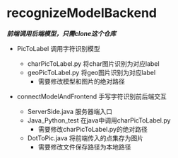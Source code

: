 # recognizeModelBackend
***前端调用后端模型，只需clone这个仓库***
- PicToLabel 调用字符识别模型
  - charPicToLabel.py 将char图片识别为对应label
  - geoPicToLabel.py  将geo图片识别为对应label
    - 需要修改模型和图片的绝对路径

- connectModelAndFrontend 手写字符识别前后端交互
  - ServerSide.java 服务器端入口
  - Java_Python_test 在java中调用charPicToLabel.py
    - 需要修改charPicToLabel.py的绝对路径
  - DotToPic.java 将前端传入的点集存为图片
    - 需要修改文件保存路径为本地路径

